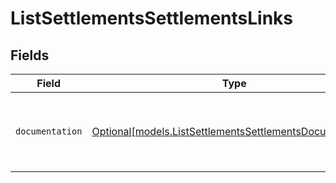 # ListSettlementsSettlementsLinks


## Fields

| Field                                                                                                            | Type                                                                                                             | Required                                                                                                         | Description                                                                                                      |
| ---------------------------------------------------------------------------------------------------------------- | ---------------------------------------------------------------------------------------------------------------- | ---------------------------------------------------------------------------------------------------------------- | ---------------------------------------------------------------------------------------------------------------- |
| `documentation`                                                                                                  | [Optional[models.ListSettlementsSettlementsDocumentation]](../models/listsettlementssettlementsdocumentation.md) | :heavy_minus_sign:                                                                                               | The URL to the generic Mollie API error handling guide.                                                          |